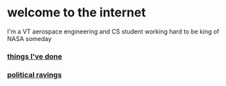 # welcome to the internet

I'm a VT aerospace engineering and CS student working hard to be king of NASA someday

### [things I've done](resume)
### [political ravings](marx)
